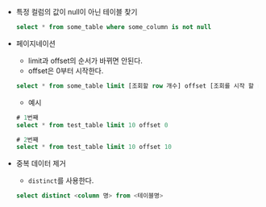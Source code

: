 

- 특정 컬럼의 값이 null이 아닌 테이블 찾기

  ```sql
  select * from some_table where some_column is not null
  ```




- 페이지네이션

  - limit과 offset의 순서가 바뀌면 안된다.
  - offset은 0부터 시작한다.

  ```sql
  select * from some_table limit [조회할 row 개수] offset [조회를 시작 할 row]
  ```

  - 예시

  ```sql
  # 1번째
  select * from test_table limit 10 offset 0
  
  # 2번째
  select * from test_table limit 10 offset 10
  ```




- 중복 데이터 제거

  - `distinct`를 사용한다.

  ```sql
  select distinct <column 명> from <테이블명>
  ```

  
